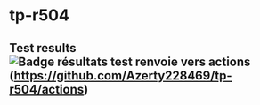 # tp-r504
## Test results ![Badge résultats test renvoie vers actions](https://github.com/Azerty228469/tp-r504/actions/workflows/pytest.yml/badge.svg)(https://github.com/Azerty228469/tp-r504/actions)
